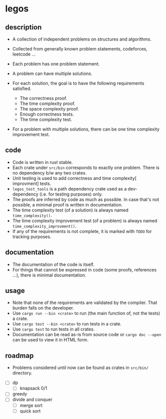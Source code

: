 # legos

## description
- A collection of independent problems on structures and algorithms.
- Collected from generally known problem statements, codeforces, leetcode ...

- Each problem has one problem statement.
- A problem can have multiple solutions.
- For each solution, the goal is to have the following requirements satisfied.
    - The correctness proof.
    - The time complexity proof.
    - The space complexity proof.
    - Enough correctness tests.
    - The time complexity test.
- For a problem with multiple solutions, there can be one time complexity improvement test.

## code
- Code is written in rust stable.
- Each crate under `src/bin` corresponds to exactly one problem. There is no dependency b/w any two crates.
- Unit testing is used to add correctness and time complexity[ improvment] tests.
- `legos_test_tools` is a path dependency crate used as a dev-dependency (i.e. for testing purposes) only.
- The proofs are inferred by code as much as possible. In case that's not possible, a minimal proof is written in documentation.
- The time complexity test (of a solution) is always named `time_complexity()`.
- The time complexity improvement test (of a problem) is always named `time_complexity_improvment()`.
- If any of the requirements is not complete, it is marked with `TODO` for tracking purposes.

## documentation
- The documentation of the code is itself.
- For things that cannot be expressed in code (some proofs, references ...), there is minimal documentation.

## usage
- Note that none of the requirements are validated by the compiler. That burden falls on the developer.
- Use `cargo run --bin <crate>` to run (the main function of, not the tests) a crate.
- Use `cargo test --bin <crate>` to run tests in a crate.
- Use `cargo test` to run tests in all crates.
- Documentation can be read as-is from source code or `cargo doc --open` can be used to view it in HTML form.

## roadmap
- Problems considered until now can be found as crates in `src/bin/` directory.
- [ ] dp
    - [ ] knapsack 0/1
- [ ] greedy
- [ ] divide and conquer
    - [ ] merge sort
    - [ ] quick sort

